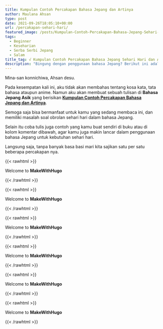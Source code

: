 ```yaml
---
title: Kumpulan Contoh Percakapan Bahasa Jepang dan Artinya
author: Maulana Ahsan
type: post
date: 2021-09-26T18:05:10+00:00
url: /percakapan-sehari-hari/
featured_image: /posts/Kumpulan-Contoh-Percakapan-Bahasa-Jepang-Sehari-Hari-dan-Artinya.jpeg
tags:
  - Beginner
  - Keseharian
  - Serba Serbi Jepang
  - Salam
title_tag: √ Kumpulan Contoh Percakapan Bahasa Jepang Sehari Hari dan Artinya
description: "Bingung dengan penggunaan bahasa Jepang? Berikut ini adalah Kumpulan Contoh Percakapan Bahasa Jepang Sehari Hari dan Artinya"
---
```


Mina-san konnichiwa, Ahsan desu.

Pada kesempatan kali ini, aku tidak akan membahas tentang kosa kata, tata bahasa ataupun anime. Namun aku akan membuat sebuah tulisan di **Bahasa Jepang Asik** yang berisikan [**Kumpulan Contoh Percakapan Bahasa Jepang dan Artinya**][1].

Semoga saja bisa bermanfaat untuk kamu yang sedang membaca ini, dan memiliki masalah soal obrolan sehari hari dalam bahasa Jepang.

Selain itu coba tulis juga contoh yang kamu buat sendiri di buku atau di kolom komentar dibawah, agar kamu juga makin lancar dalam penggunaan bahasa Jepang untuk kebutuhan sehari hari.

Langsung saja, tanpa banyak basa basi mari kita sajikan satu per satu beberapa percakapan nya.

{{< rawhtml >}}
<div class="materi-green">
<p>Welcome to <strong>MakeWithHugo</strong></p>
</div>
{{< /rawhtml >}}

{{< rawhtml >}}
<div class="materi-yellow">
<p>Welcome to <strong>MakeWithHugo</strong></p>
</div>
{{< /rawhtml >}}

{{< rawhtml >}}
<div class="materi-blue">
<p>Welcome to <strong>MakeWithHugo</strong></p>
</div>
{{< /rawhtml >}}

{{< rawhtml >}}
<div class="materi-orange">
<p>Welcome to <strong>MakeWithHugo</strong></p>
</div>
{{< /rawhtml >}}

{{< rawhtml >}}
<div class="materi-red">
<p>Welcome to <strong>MakeWithHugo</strong></p>
</div>
{{< /rawhtml >}}

{{< rawhtml >}}
<div class="materi-pink">
<p>Welcome to <strong>MakeWithHugo</strong></p>
</div>
{{< /rawhtml >}}

[1]: https://bahasajepangasik.com/percakapan-sehari-hari/
